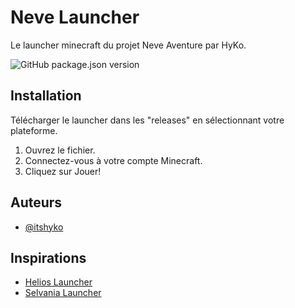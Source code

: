 # Neve Launcher

Le launcher minecraft du projet Neve Aventure par HyKo.

[<p align="left">]()
![GitHub package.json version](https://img.shields.io/github/package-json/v/itshyko/neve-launcher?style=for-the-badge)
[</p>]()

## Installation

Télécharger le launcher dans les "releases" en sélectionnant votre plateforme.

1. Ouvrez le fichier.
2. Connectez-vous à votre compte Minecraft.
3. Cliquez sur Jouer!

## Auteurs

- [@itshyko](https://github.com/itshyko)

## Inspirations

- [Helios Launcher](https://github.com/dscalzi/HeliosLauncher)
- [Selvania Launcher](https://github.com/luuxis/Selvania-Launcher)
